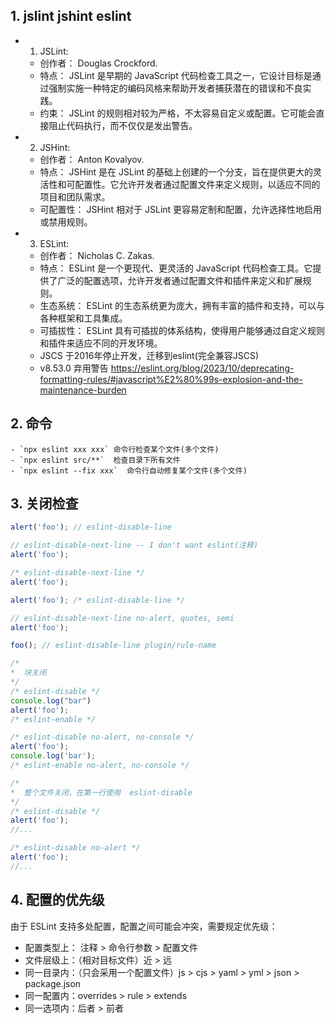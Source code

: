 ## 1. jslint jshint eslint

- 1. JSLint:
    - 创作者： Douglas Crockford.
    - 特点： JSLint 是早期的 JavaScript 代码检查工具之一，它设计目标是通过强制实施一种特定的编码风格来帮助开发者捕获潜在的错误和不良实践。
    - 约束： JSLint 的规则相对较为严格，不太容易自定义或配置。它可能会直接阻止代码执行，而不仅仅是发出警告。
- 2. JSHint:
    - 创作者： Anton Kovalyov.
    - 特点： JSHint 是在 JSLint 的基础上创建的一个分支，旨在提供更大的灵活性和可配置性。它允许开发者通过配置文件来定义规则，以适应不同的项目和团队需求。
    - 可配置性： JSHint 相对于 JSLint 更容易定制和配置，允许选择性地启用或禁用规则。
- 3. ESLint:
    - 创作者： Nicholas C. Zakas.
    - 特点： ESLint 是一个更现代、更灵活的 JavaScript 代码检查工具。它提供了广泛的配置选项，允许开发者通过配置文件和插件来定义和扩展规则。
    - 生态系统： ESLint 的生态系统更为庞大，拥有丰富的插件和支持，可以与各种框架和工具集成。
    - 可插拔性： ESLint 具有可插拔的体系结构，使得用户能够通过自定义规则和插件来适应不同的开发环境。
    - JSCS 于2016年停止开发，迁移到eslint(完全兼容JSCS)
    - v8.53.0 弃用警告 https://eslint.org/blog/2023/10/deprecating-formatting-rules/#javascript%E2%80%99s-explosion-and-the-maintenance-burden

## 2. 命令
    - `npx eslint xxx xxx` 命令行检查某个文件(多个文件)
    - `npx eslint src/**`  检查目录下所有文件
    - `npx eslint --fix xxx`  命令行自动修复某个文件(多个文件)

## 3. 关闭检查
```js
alert('foo'); // eslint-disable-line

// eslint-disable-next-line -- I don't want eslint(注释) 
alert('foo');

/* eslint-disable-next-line */
alert('foo');

alert('foo'); /* eslint-disable-line */

// eslint-disable-next-line no-alert, quotes, semi
alert('foo');

foo(); // eslint-disable-line plugin/rule-name

/* 
*  块关闭 
*/
/* eslint-disable */
console.log("bar")
alert('foo');
/* eslint-enable */

/* eslint-disable no-alert, no-console */
alert('foo');
console.log('bar');
/* eslint-enable no-alert, no-console */

/*
*  整个文件关闭，在第一行使用  eslint-disable 
*/
/* eslint-disable */
alert('foo');
//...

/* eslint-disable no-alert */
alert('foo');
//...

```

## 4. 配置的优先级
由于 ESLint 支持多处配置，配置之间可能会冲突，需要规定优先级：
- 配置类型上： 注释 > 命令行参数 > 配置文件
- 文件层级上：（相对目标文件）近 > 远
- 同一目录内：（只会采用一个配置文件）js > cjs > yaml > yml > json > package.json
- 同一配置内：overrides > rule > extends
- 同一选项内：后者 > 前者

